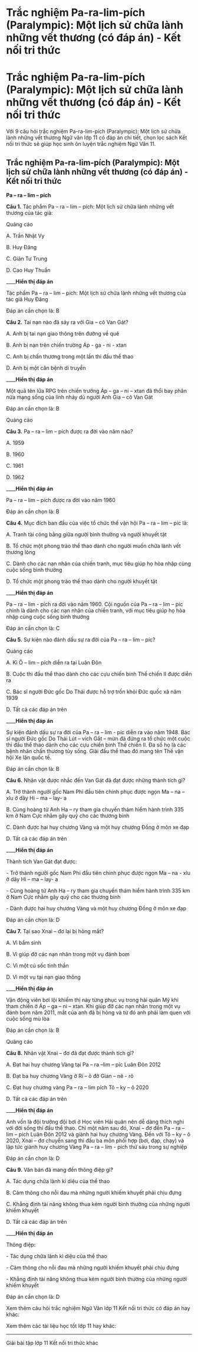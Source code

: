 # Trắc nghiệm Pa-ra-lim-pích (Paralympic): Một lịch sử chữa lành những vết thương (có đáp án) - Kết nối tri thức

# Trắc nghiệm Pa-ra-lim-pích (Paralympic): Một lịch sử chữa lành những vết thương (có đáp án) - Kết nối tri thức

Với 9 câu hỏi trắc nghiệm Pa-ra-lim-pích (Paralympic): Một lịch sử chữa lành những vết thương Ngữ văn lớp 11 có đáp án chi tiết, chọn lọc sách Kết nối tri thức sẽ giúp học sinh ôn luyện trắc nghiệm Ngữ Văn 11.

## Trắc nghiệm Pa-ra-lim-pích (Paralympic): Một lịch sử chữa lành những vết thương (có đáp án) - Kết nối tri thức

**Pa – ra – lim – pích**

**Câu 1.** Tác phẩm Pa – ra – lim – pích: Một lịch sử chữa lành những vết thương của tác giả:

Quảng cáo

A. Trần Nhật Vy

B. Huy Đăng

C. Giản Tư Trung

D. Cao Huy Thuần

____**Hiển thị đáp án**

Tác phẩm Pa – ra – lim – pích: Một lịch sử chữa lành những vết thương của tác giả Huy Đăng

Đáp án cần chọn là: B

**Câu 2.** Tai nạn nào đã sảy ra với Gia – cô Van Gát?

A. Anh bị tai nạn giao thông trên đường về quê

B. Anh bị nạn trên chiến trường Áp - ga - ni - xtan

C. Anh bị chấn thương trong một lần thi đấu thể thao 

D. Anh bị một căn bệnh di truyền

____**Hiển thị đáp án**

Một quả tên lửa RPG trên chiến trường Áp – ga – ni – xtan đã thổi bay phân nửa mạng sống của lính nhảy dù người Anh Gia – cô Van Gát

Đáp án cần chọn là: B

Quảng cáo

**Câu 3.** Pa – ra – lim – pích được ra đời vào năm nào?

A. 1959

B. 1960

C. 1961

D. 1962

____**Hiển thị đáp án**

Pa – ra – lim – pích được ra đời vào năm 1960 

Đáp án cần chọn là: B

**Câu 4.** Mục đích ban đầu của việc tổ chức thế vận hội Pa – ra – lim – píc là:

A. Tranh tài công bằng giữa người bình thường và người khuyết tật

B. Tổ chức một phong trào thể thao dành cho người muốn chữa lành vết thương lòng

C. Dành cho các nạn nhân của chiến tranh, mục tiêu giúp họ hòa nhập cùng cuộc sống bình thường

D. Tổ chức một phong trào thể thao dành cho người khuyết tật

____**Hiển thị đáp án**

Pa – ra – lim - pích ra đời vào năm 1960. Cội nguồn của Pa – ra – lim – píc chính là dành cho các nạn nhân của chiến tranh, với mục tiêu giúp họ hòa nhập cùng cuộc sống bình thường

Đáp án cần chọn là: C

**Câu 5.** Sự kiện nào đánh dấu sự ra đời của Pa – ra – lim – píc?

Quảng cáo

A. Kì Ô – lim – pích diễn ra tại Luân Đôn

B. Cuộc thi đấu thể thao dành cho các cựu chiến binh Thế chiến II được diễn ra 

C. Bác sĩ người Đức gốc Do Thái được hỗ trợ trốn khỏi Đức quốc xã năm 1939 

D. Tất cả các đáp án trên

____**Hiển thị đáp án**

Sự kiện đánh dấu sự ra đời của Pa – ra – lim - píc diễn ra vào năm 1948. Bác sĩ người Đức gốc Do Thái Lút – vích Gắt – mừn đã đứng ra tổ chức một cuộc thi đấu thể thao dành cho các cựu chiến binh Thế chiến II. Đa số họ là các bệnh nhân chấn thương tủy sống. Giải đấu thể thao đó mang tên Thế vận hội Xe lăn quốc tế. 

Đáp án cần chọn là: B

**Câu 6.** Nhân vật được nhắc đến Van Gát đã đạt được những thành tích gì?

A. Trở thành người gốc Nam Phi đầu tiên chinh phục được ngọn Ma – na – xlu ở dãy Hi – ma – lay- a

B. Cùng hoàng tử Anh Ha – ry tham gia chuyến thám hiểm hành trình 335 km ở Nam Cực nhằm gây quỹ cho các thương binh

C. Dành được hai huy chương Vàng và một huy chương Đồng ở môn xe đạp

D. Tất cả các đáp án trên

____**Hiển thị đáp án**

Thành tích Van Gát đạt được:

\- Trở thành người gốc Nam Phi đầu tiên chinh phục được ngọn Ma – na - xlu ở dãy Hi – ma – lay- a

\- Cùng hoàng tử Anh Ha – ry tham gia chuyến thám hiểm hành trình 335 km ở Nam Cực nhằm gây quỹ cho các thương binh

\- Dành được hai huy chương Vàng và một huy chương Đồng ở môn xe đạp

Đáp án cần chọn là: D

**Câu 7.** Tại sao Xnai – đơ lại bị hỏng mắt?

A. Vì bẩm sinh

B. Vì giúp đỡ các nạn nhân trong một vụ đánh bom

C. Vì một cú sốc tinh thần

D. Vì một vụ tại nạn giao thông

____**Hiển thị đáp án**

Vận động viên bơi lội khiếm thị này từng phục vụ trong hải quân Mỹ khi tham chiến ở Áp – ga – ni – xtan. Khi giúp đỡ các nạn nhân trong một vụ đánh bom năm 2011, mắt của anh đã bị hỏng và từ đó anh phải làm quen với cuộc sống mù lòa

Đáp án cần chọn là: B

Quảng cáo

**Câu 8.** Nhân vật Xnai – đơ đã đạt được thành tích gì?

A. Đạt hai huy chương Vàng tại Pa – ra –lim – píc Luân Đôn 2012

B. Đạt ba huy chương Vàng ở Ri – ô đờ Gian – nê - rô

C. Đạt huy chương vàng Pa – ra – lim pích Tô – ky – ô 2020

D. Tất cả các đáp án trên

____**Hiển thị đáp án**

Anh vốn là đội trưởng đội bơi ở Học viên Hải quân nên dễ dàng thích nghi với đời sống thi đấu thể thao. Chỉ một năm sau đó, Xnai – đơ đến Pa – ra – lim – pích Luân Đôn 2012 và giành hai huy chương Vàng. Đến với Tô – ky – ô 2020, Xnai – đơ chuyển sang thi đấu ba môn phối hợp (bơi, đạp, chạy) và lập tức giành huy chương Vàng Pa – ra – lim - pích thứ sáu trong sự nghiệp

Đáp án cần chọn là: D

**Câu 9.** Văn bản đã mang đến thông điệp gì?

A. Tác dụng chữa lành kì diệu của thể thao

B. Cảm thông cho nỗi đau mà những người khiếm khuyết phải chịu đựng

C. Khẳng định tài năng không thua kém người bình thường của những người khiếm khuyết

D. Tất cả các đáp án trên

____**Hiển thị đáp án**

Thông điệp:

\- Tác dụng chữa lành kì diệu của thể thao

\- Cảm thông cho nỗi đau mà những người khiếm khuyết phải chịu đựng

\- Khẳng định tài năng không thua kém người bình thường của những người khiếm khuyết 

Đáp án cần chọn là: D

Xem thêm câu hỏi trắc nghiệm Ngữ Văn lớp 11 Kết nối tri thức có đáp án hay khác:

Xem thêm các tài liệu học tốt lớp 11 hay khác:

* * *

Giải bài tập lớp 11 Kết nối tri thức khác
